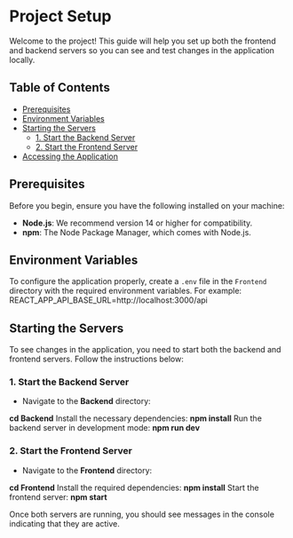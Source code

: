 # Project Setup

Welcome to the project! This guide will help you set up both the frontend and backend servers so you can see and test changes in the application locally.

## Table of Contents

- [Prerequisites](#prerequisites)
- [Environment Variables](#environment-variables)
- [Starting the Servers](#starting-the-servers)
  - [1. Start the Backend Server](#1-start-the-backend-server)
  - [2. Start the Frontend Server](#2-start-the-frontend-server)
- [Accessing the Application](#accessing-the-application)

## Prerequisites

Before you begin, ensure you have the following installed on your machine:

- **Node.js**: We recommend version 14 or higher for compatibility.
- **npm**: The Node Package Manager, which comes with Node.js.

## Environment Variables

To configure the application properly, create a `.env` file in the `Frontend` directory with the required environment variables. For example:
REACT_APP_API_BASE_URL=http://localhost:3000/api

## Starting the Servers

To see changes in the application, you need to start both the backend and frontend servers. Follow the instructions below:

### 1. Start the Backend Server

- Navigate to the **Backend** directory:
  
**cd Backend**
Install the necessary dependencies:
**npm install**
Run the backend server in development mode:
**npm run dev**

### 2. Start the Frontend Server
- Navigate to the **Frontend** directory:

**cd Frontend**
Install the required dependencies:
**npm install**
Start the frontend server:
**npm start**

Once both servers are running, you should see messages in the console indicating that they are active.
